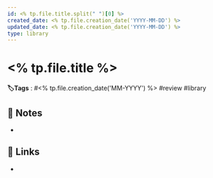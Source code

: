 ```yaml
---
id: <% tp.file.title.split(" ")[0] %>
created_date: <% tp.file.creation_date('YYYY-MM-DD') %>
updated_date: <% tp.file.creation_date('YYYY-MM-DD') %>
type: library
---
```


#  <% tp.file.title %>
 **🏷️Tags** :  #<% tp.file.creation_date('MM-YYYY') %> #review #library 
[ ](#anki-card)
## 📝 Notes
- 
## 🔗 Links
- 